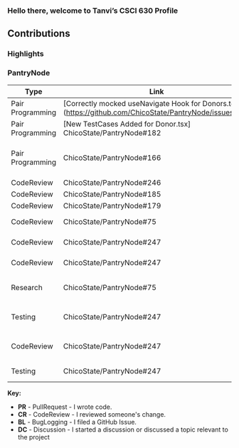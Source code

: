 ### Hello there, welcome to Tanvi’s CSCI 630 Profile

## Contributions

### Highlights


### PantryNode

| Type       | Link                     | Notes                                      |
|------------|--------------------------|--------------------------------------------|
| Pair Programming| [Correctly mocked useNavigate Hook for Donors.test](https://github.com/ChicoState/PantryNode/issues/231| Worked with [chetan](https://github.com/chetan2298) to write tests for the placeholder for Donar Page  |
| Pair Programming | [New TestCases Added for Donor.tsx] ChicoState/PantryNode#182 | Worked With @Chetan for Writing test cases for Donar page |
| Pair Programming | ChicoState/PantryNode#166  | Worked with [Anoushka] (https://github.com/Anoushka444), [chetan] (https://github.com/chetan2298) on Placeholder Frontend tests |
| CodeReview | ChicoState/PantryNode#246 | Added frontend test cases             |
| CodeReview | ChicoState/PantryNode#185 | Coverage report - FE |
| CodeReview | ChicoState/PantryNode#179 | Coverage report added, resolves #21  |
| CodeReview | ChicoState/PantryNode#75 | Add infrastructure for automated testing (https://github.com/ChicoState/PantryNode/pull/75)  |
| CodeReview | ChicoState/PantryNode#247 | Code reviewed (https://github.com/ChicoState/PantryNode/pull/247)  |
| CodeReview | ChicoState/PantryNode#247 | Code reviewed (https://github.com/ChicoState/PantryNode/pull/247)  |
| Research | ChicoState/PantryNode#75 | Actively contributed to adding infrastructure for automated testing (https://github.com/ChicoState/PantryNode/pull/75)  |
| Testing | ChicoState/PantryNode#247 | Merged into main- Correctly mocked useNavigate Hook for Donors.test (https://github.com/ChicoState/PantryNode/pull/237)  |
| CodeReview | ChicoState/PantryNode#247 | Code reviewed and worked with [chetan] (https://github.com/chetan2298) (https://github.com/ChicoState/PantryNode/pull/237)  |
| Testing | ChicoState/PantryNode#247 | Rewrite Donor Page Tests (https://github.com/ChicoState/PantryNode/issues/231)  |



**Key:**

- **PR** - PullRequest - I wrote code.
- **CR** - CodeReview - I reviewed someone's change.
- **BL** - BugLogging - I filed a GitHub Issue.
- **DC** - Discussion - I started a discussion or discussed a topic relevant to the project


